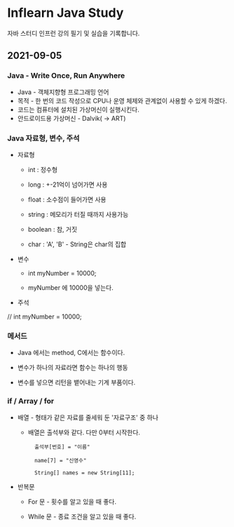 # Inflearn Java Study
자바 스터디 인프런 강의 필기 및 실습을 기록합니다.

## 2021-09-05
### Java - Write Once, Run Anywhere
+ Java - 객체지향형 프로그래밍 언어
+ 목적 - 한 번의 코드 작성으로 CPU나 운영 체제와 관계없이 사용할 수 있게 
하겠다.
+ 코드는 컴퓨터에 설치된 가상머신이 실행시킨다.
+ 안드로이드용 가상머신 - Dalvik( -> ART)


### Java 자료형, 변수, 주석

+ 자료형

    + int : 정수형

    + long : +-21억이 넘어가면 사용

    + float : 소수점이 들어가면 사용

    + string : 메모리가 터질 때까지 사용가능

    + boolean : 참, 거짓

    + char : 'A', 'B' - String은 char의 집합

+ 변수

    + int myNumber  = 10000;

    + myNumber 에 10000을 넣는다.


+ 주석

// int myNumber  = 10000;

### 메서드

+ Java 에서는 method, C에서는 함수이다.

+ 변수가 하나의 자료라면 함수는 하나의 행동

+ 변수를 넣으면 리턴을 뱉어내는 기계 부품이다.

### if / Array / for

+ 배열 - 형태가 같은 자료를 줄세워 둔 '자료구조' 중 하나

    + 배열은 출석부와 같다. 다만 0부터 시작한다. 

            출석부[번호] = "이름"

            name[7] = "신영수"

            String[] names = new String[11];

+ 반복문

    + For 문 - 횟수를 알고 있을 때 좋다.

    + While 문 - 종료 조건을 알고 있을 때 좋다.




